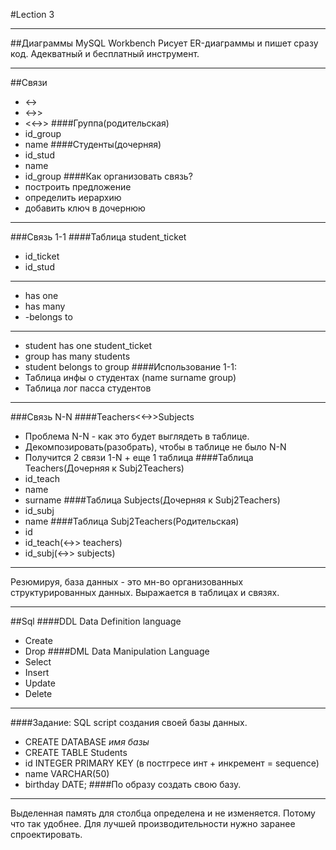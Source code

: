#Lection 3

----------
##Диаграммы
MySQL Workbench
Рисует ER-диаграммы и пишет сразу код. Адекватный и бесплатный инструмент.

----------
##Связи
- <->
- <->>
- <<->>
####Группа(родительская)
- id_group
- name
####Студенты(дочерняя)
- id_stud
- name
- id_group
####Как организовать связь?
- построить предложение
- определить иерархию
- добавить ключ в дочернюю

----------

###Связь 1-1
####Таблица student_ticket
- id_ticket
- id_stud

----------
- has one
- has many
- -belongs to

----------
- student has one student_ticket
- group has many students
- student belongs to group
####Использование 1-1:
- Таблица инфы о студентах (name surname group)
- Таблица лог пасса студентов
----------
###Cвязь N-N
####Teachers<<->>Subjects
- Проблема N-N - как это будет выглядеть в таблице.
- Декомпозировать(разобрать), чтобы в таблице не было N-N
- Получится 2 связи 1-N + еще 1 таблица
####Таблица Teachers(Дочерняя к Subj2Teachers)
- id_teach
- name
- surname
####Таблица Subjects(Дочерняя к Subj2Teachers)
- id_subj
- name
####Таблица Subj2Teachers(Родительская)
- id
- id_teach(<->> teachers)
- id_subj(<->> subjects)

----------
Резюмируя, база данных - это мн-во организованных структурированных данных. Выражается в таблицах и связях.

----------
##Sql
####DDL Data Definition language
- Create
- Drop
####DML Data Manipulation Language
- Select
- Insert
- Update
- Delete

----------
####Задание: SQL script cоздания своей базы данных.
- CREATE DATABASE *имя базы*
- CREATE TABLE Students
- id INTEGER PRIMARY KEY (в постгресе инт + инкремент = sequence)
- name VARCHAR(50)
- birthday DATE;
####По образу создать свою базу.

----------
Выделенная память для столбца определена и не изменяется. Потому что так удобнее. Для лучшей производительности нужно заранее спроектировать.